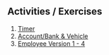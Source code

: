 ## Activities / Exercises

1. <a href="https://github.com/23000003/OOP-Notes/tree/main/First">Timer</a>
2. <a href="https://github.com/23000003/OOP-Notes/tree/main/Second">Account/Bank & Vehicle</a>
2. <a href="https://github.com/23000003/OOP-Notes/tree/main/Third">Employee Version 1 - 4</a>
